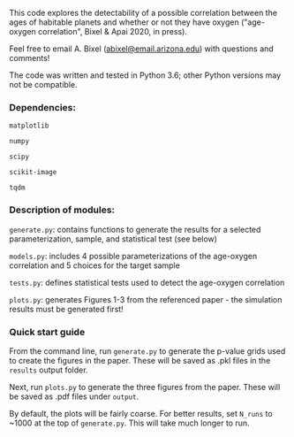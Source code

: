 This code explores the detectability of a possible correlation between the ages of habitable planets and whether or not they have oxygen ("age-oxygen correlation", Bixel & Apai 2020, in press).

Feel free to email A. Bixel (abixel@email.arizona.edu) with questions and comments!

The code was written and tested in Python 3.6; other Python versions may not be compatible.

### Dependencies:

`matplotlib`

`numpy`

`scipy`

`scikit-image`

`tqdm`


### Description of modules:

`generate.py`: contains functions to generate the results for a selected parameterization, sample, and statistical test (see below)

`models.py`: includes 4 possible parameterizations of the age-oxygen correlation and 5 choices for the target sample

`tests.py`: defines statistical tests used to detect the age-oxygen correlation

`plots.py`: generates Figures 1-3 from the referenced paper - the simulation results must be generated first!


### Quick start guide

From the command line, run `generate.py` to generate the p-value grids used to create the figures in the paper. These will be saved as .pkl files in the `results` output folder.

Next, run `plots.py` to generate the three figures from the paper. These will be saved as .pdf files under `output`.

By default, the plots will be fairly coarse. For better results, set `N_runs` to ~1000 at the top of `generate.py`. This will take much longer to run.
